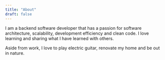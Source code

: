 ```yaml
---
title: "About"
draft: false
---
```


I am a backend software developer that has a passion for software architecture,
scalability, development efficiency and clean code. I love learning and sharing what
I have learned with others. 

Aside from work, I love to play electric guitar, renovate my home and be out in nature.
